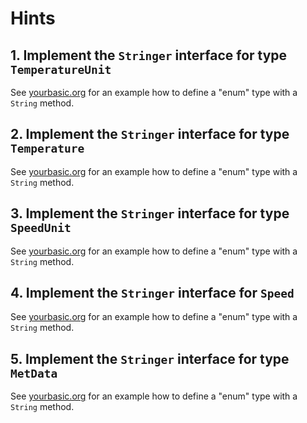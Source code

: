 # Hints

## 1. Implement the `Stringer` interface for type `TemperatureUnit`
  
See [yourbasic.org][yourbasic-enum] for an example how to define a "enum" type with a `String` method.

## 2. Implement the `Stringer` interface for type  `Temperature` 

See [yourbasic.org][yourbasic-enum] for an example how to define a "enum" type with a `String` method.

## 3. Implement the `Stringer` interface for type `SpeedUnit`

See [yourbasic.org][yourbasic-enum] for an example how to define a "enum" type with a `String` method.

## 4. Implement the `Stringer` interface for `Speed`

See [yourbasic.org][yourbasic-enum] for an example how to define a "enum" type with a `String` method.

## 5. Implement the `Stringer` interface for type `MetData`

See [yourbasic.org][yourbasic-enum] for an example how to define a "enum" type with a `String` method.
 
[yourbasic-enum]: https://yourbasic.org/golang/iota/#complete-enum-type-with-strings-best-practice
